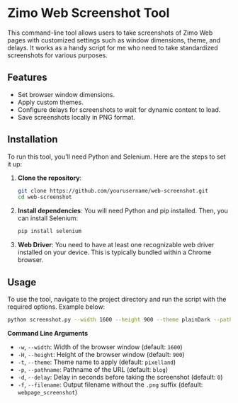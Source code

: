 # Zimo Web Screenshot Tool

This command-line tool allows users to take screenshots of Zimo Web pages with customized settings such as window dimensions, theme, and delays. It works as a handy script for me who need to take standardized screenshots for various purposes.

## Features

- Set browser window dimensions.
- Apply custom themes.
- Configure delays for screenshots to wait for dynamic content to load.
- Save screenshots locally in PNG format.

## Installation

To run this tool, you'll need Python and Selenium. Here are the steps to set it up:

1. **Clone the repository**:
   ```bash
   git clone https://github.com/yourusername/web-screenshot.git
   cd web-screenshot
   ```
2. **Install dependencies**:
   You will need Python and pip installed. Then, you can install Selenium:
   ```bash
   pip install selenium
   ```
3. **Web Driver**:
   You need to have at least one recognizable web driver installed on your device. This is typically bundled within a Chrome browser.

## Usage

To use the tool, navigate to the project directory and run the script with the required options. Example below:

```bash
python screenshot.py --width 1600 --height 900 --theme plainDark --pathname about --delay 0
```

**Command Line Arguments**

- `-w`, `--width`: Width of the browser window (default: `1600`)
- `-H`, `--height`: Height of the browser window (default: `900`)
- `-t`, `--theme`: Theme name to apply (default: `pixelland`)
- `-p`, `--pathname`: Pathname of the URL (default: `blog`)
- `-d`, `--delay`: Delay in seconds before taking the screenshot (default: `0`)
- `-f`, `--filename`: Output filename without the `.png` suffix (default: `webpage_screenshot`)
